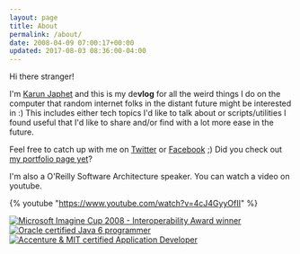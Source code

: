 ```yaml
---
layout: page
title: About
permalink: /about/
date: 2008-04-09 07:00:17+00:00
updated: 2017-08-03 08:36:00-04:00
---
```


Hi there stranger!

I'm [Karun Japhet]({{site.bio_url}}) and this is my de**vlog** for all the weird things I do on the computer that random internet folks in the distant future might be interested in :) This includes either tech topics I'd like to talk about or scripts/utilities I found useful that I'd like to share and/or find with a lot more ease in the future.

Feel free to catch up with me on [Twitter](https://twitter.com/{{site.twitter_user}}) or [Facebook](https://facebook.com/{{site.facebook_user}}) ;) Did you check out [my portfolio page yet]({{site.bio_url}})?

I'm also a O'Reilly Software Architecture speaker. You can watch a video on youtube.

{% youtube "https://www.youtube.com/watch?v=4cJ4GyyOfII" %}

[![Microsoft Imagine Cup 2008 - Interoperability Award winner](/assets/images/badges/ic08-interop-world-champ.jpg)]({{site.bio_url}})
[![Oracle certified Java 6 programmer](/assets/images/badges/javase6programmer.jpg)]({{site.bio_url}})
[![Accenture & MIT certified Application Developer](/assets/images/badges/accenture-mit-asda.jpg)]({{site.bio_url}})
